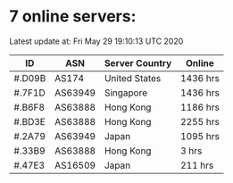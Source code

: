 # 7 online servers:

Latest update at: Fri May 29 19:10:13 UTC 2020

| ID | ASN | Server Country | Online |
| -- | --- | -------------- | ------ |
| #.D09B | AS174 | United States | 1436 hrs |
| #.7F1D | AS63949 | Singapore | 1436 hrs |
| #.B6F8 | AS63888 | Hong Kong | 1186 hrs |
| #.BD3E | AS63888 | Hong Kong | 2255 hrs |
| #.2A79 | AS63949 | Japan | 1095 hrs |
| #.33B9 | AS63888 | Hong Kong | 3 hrs |
| #.47E3 | AS16509 | Japan | 211 hrs |

